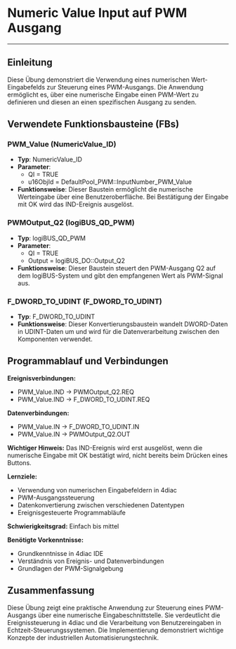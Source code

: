 # Numeric Value Input auf PWM Ausgang

* * * * * * * * * *

## Einleitung
Diese Übung demonstriert die Verwendung eines numerischen Wert-Eingabefelds zur Steuerung eines PWM-Ausgangs. Die Anwendung ermöglicht es, über eine numerische Eingabe einen PWM-Wert zu definieren und diesen an einen spezifischen Ausgang zu senden.

## Verwendete Funktionsbausteine (FBs)

### PWM_Value (NumericValue_ID)
- **Typ**: NumericValue_ID
- **Parameter**:
  - QI = TRUE
  - u16ObjId = DefaultPool_PWM::InputNumber_PWM_Value
- **Funktionsweise**: Dieser Baustein ermöglicht die numerische Werteingabe über eine Benutzeroberfläche. Bei Bestätigung der Eingabe mit OK wird das IND-Ereignis ausgelöst.

### PWMOutput_Q2 (logiBUS_QD_PWM)
- **Typ**: logiBUS_QD_PWM
- **Parameter**:
  - QI = TRUE
  - Output = logiBUS_DO::Output_Q2
- **Funktionsweise**: Dieser Baustein steuert den PWM-Ausgang Q2 auf dem logiBUS-System und gibt den empfangenen Wert als PWM-Signal aus.

### F_DWORD_TO_UDINT (F_DWORD_TO_UDINT)
- **Typ**: F_DWORD_TO_UDINT
- **Funktionsweise**: Dieser Konvertierungsbaustein wandelt DWORD-Daten in UDINT-Daten um und wird für die Datenverarbeitung zwischen den Komponenten verwendet.

## Programmablauf und Verbindungen

**Ereignisverbindungen:**
- PWM_Value.IND → PWMOutput_Q2.REQ
- PWM_Value.IND → F_DWORD_TO_UDINT.REQ

**Datenverbindungen:**
- PWM_Value.IN → F_DWORD_TO_UDINT.IN
- PWM_Value.IN → PWMOutput_Q2.OUT

**Wichtiger Hinweis:**
Das IND-Ereignis wird erst ausgelöst, wenn die numerische Eingabe mit OK bestätigt wird, nicht bereits beim Drücken eines Buttons.

**Lernziele:**
- Verwendung von numerischen Eingabefeldern in 4diac
- PWM-Ausgangssteuerung
- Datenkonvertierung zwischen verschiedenen Datentypen
- Ereignisgesteuerte Programmabläufe

**Schwierigkeitsgrad:** Einfach bis mittel

**Benötigte Vorkenntnisse:**
- Grundkenntnisse in 4diac IDE
- Verständnis von Ereignis- und Datenverbindungen
- Grundlagen der PWM-Signalgebung

## Zusammenfassung
Diese Übung zeigt eine praktische Anwendung zur Steuerung eines PWM-Ausgangs über eine numerische Eingabeschnittstelle. Sie verdeutlicht die Ereignissteuerung in 4diac und die Verarbeitung von Benutzereingaben in Echtzeit-Steuerungssystemen. Die Implementierung demonstriert wichtige Konzepte der industriellen Automatisierungstechnik.